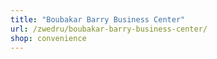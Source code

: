 ```yaml
---
title: "Boubakar Barry Business Center"
url: /zwedru/boubakar-barry-business-center/
shop: convenience
---
```

